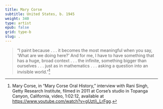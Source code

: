 ```yaml
---
title: Mary Corse
subtitle: United States, b. 1945
weight: 340
type: artist
epub: false
grid: type-b
slug: .
---
```

> “I paint because . . . it becomes the most meaningful when you say, ‘What are we doing here?’ And for me, I have to have something that has a huge, broad context . . . the infinite, something bigger than ourselves . . . just as in mathematics . . . asking a question into an invisible world.”[^1]

[^1]: Mary Corse, in “Mary Corse Oral History,” interview with Rani Singh, Getty Research Institute, filmed in 2011 at Corse’s studio in Topanga Canyon, California, video, 1:02:12, available at https://www.youtube.com/watch?v=gUzti\_LrFgg.
